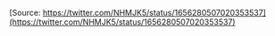[Source: https://twitter.com/NHMJK5/status/1656280507020353537](https://twitter.com/NHMJK5/status/1656280507020353537)